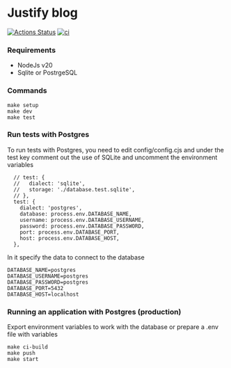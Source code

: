 # Justify blog
[![Actions Status](https://github.com/Hardtmuth/devops-for-developers-project-74/actions/workflows/hexlet-check.yml/badge.svg)](https://github.com/Hardtmuth/devops-for-developers-project-74/actions)
[![ci](https://github.com/Hardtmuth/devops-for-developers-project-74/actions/workflows/push.yml/badge.svg)](https://github.com/Hardtmuth/devops-for-developers-project-74/actions/workflows/push.yml)

### Requirements
- NodeJs v20
- Sqlite or PostrgeSQL

### Commands
```
make setup
make dev
make test
```

### Run tests with Postgres
To run tests with Postgres, you need to edit config/config.cjs and under the test key comment out the use of SQLite and uncomment the environment variables
```
  // test: {
  //   dialect: 'sqlite',
  //   storage: './database.test.sqlite',
  // },
  test: {
    dialect: 'postgres',
    database: process.env.DATABASE_NAME,
    username: process.env.DATABASE_USERNAME,
    password: process.env.DATABASE_PASSWORD,
    port: process.env.DATABASE_PORT,
    host: process.env.DATABASE_HOST,
  },
```
In it specify the data to connect to the database
```
DATABASE_NAME=postgres
DATABASE_USERNAME=postgres
DATABASE_PASSWORD=postgres
DATABASE_PORT=5432
DATABASE_HOST=localhost
```

### Running an application with Postgres (production)
Export environment variables to work with the database or prepare a .env file with variables
```
make ci-build
make push
make start
```
